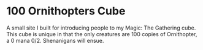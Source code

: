 # 100 Ornithopters Cube
A small site I built for introducing people to my Magic: The Gathering cube. This cube is unique in that the only creatures are 100 copies of Ornithopter, a 0 mana 0/2. Shenanigans will ensue.
